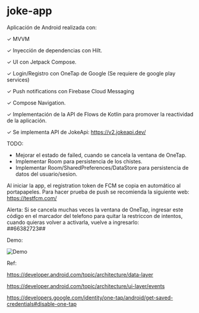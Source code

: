 # joke-app

Aplicación de Android realizada con:

✓ MVVM

✓ Inyección de dependencias con Hilt.

✓ UI con Jetpack Compose.

✓ Login/Registro con OneTap de Google (Se requiere de google play services)

✓ Push notifications con Firebase Cloud Messaging

✓ Compose Navigation.

✓ Implementación de la API de Flows de Kotlin para promover la reactividad de la aplicación.

✓ Se implementa API de JokeApi: https://v2.jokeapi.dev/ 





TODO:
- Mejorar el estado de failed, cuando se cancela la ventana de OneTap.
- Implementar Room para persistencia de los chistes.
- Implementar Room/SharedPreferences/DataStore para persistencia de datos del usuario/sesion.




Al iniciar la app, el registration token de FCM se copia en automático al portapapeles.
Para hacer prueba de push se recomienda la siguiente web:
https://testfcm.com/




Alerta: Si se cancela muchas veces la ventana de OneTap, ingresar este código en el marcador del telefono para quitar la restriccon de intentos, cuando quieras volver a activarla, vuelve a ingresarlo:  
*#*#66382723#*#*




Demo:

![Demo](https://user-images.githubusercontent.com/11370491/190273120-89e3ab46-1bd0-4530-9d84-423cd7a8ab8d.gif)





Ref:

https://developer.android.com/topic/architecture/data-layer

https://developer.android.com/topic/architecture/ui-layer/events

https://developers.google.com/identity/one-tap/android/get-saved-credentials#disable-one-tap
